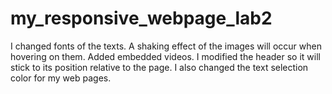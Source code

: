 # my_responsive_webpage_lab2
I changed fonts of the texts. A shaking effect of the images will occur when hovering on them. 
Added embedded videos. I modified the header so it will stick to its position relative to the page. 
I also changed the text selection color for my web pages.
